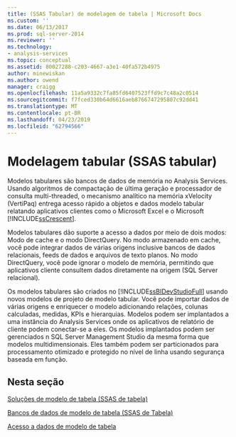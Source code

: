 ```yaml
---
title: (SSAS Tabular) de modelagem de tabela | Microsoft Docs
ms.custom: ''
ms.date: 06/13/2017
ms.prod: sql-server-2014
ms.reviewer: ''
ms.technology:
- analysis-services
ms.topic: conceptual
ms.assetid: 80027288-c203-4667-a3e1-40fa572b4975
author: minewiskan
ms.author: owend
manager: craigg
ms.openlocfilehash: 11a5a9332c7fa85fd6407523ffd9c7c48a2c0514
ms.sourcegitcommit: f7fced330b64d6616aeb8766747295807c92dd41
ms.translationtype: MT
ms.contentlocale: pt-BR
ms.lasthandoff: 04/23/2019
ms.locfileid: "62794566"
---
```

# <a name="tabular-modeling-ssas-tabular"></a>Modelagem tabular (SSAS tabular)
  Modelos tabulares são bancos de dados de memória no Analysis Services. Usando algoritmos de compactação de última geração e processador de consulta multi-threaded, o mecanismo analítico na memória xVelocity (VertiPaq) entrega acesso rápido a objetos e dados modelo tabular relatando aplicativos clientes como o Microsoft Excel e o Microsoft [!INCLUDE[ssCrescent](../../includes/sscrescent-md.md)].  
  
 Modelos tabulares dão suporte a acesso a dados por meio de dois modos: Modo de cache e o modo DirectQuery. No modo armazenado em cache, você pode integrar dados de várias origens inclusive bancos de dados relacionais, feeds de dados e arquivos de texto planos. No modo DirectQuery, você pode ignorar o modelo de memória, permitindo que aplicativos cliente consultem dados diretamente na origem (SQL Server relacional).  
  
 Os modelos tabulares são criados no [!INCLUDE[ssBIDevStudioFull](../../includes/ssbidevstudiofull-md.md)] usando novos modelos de projeto de modelo tabular. Você pode importar dados de várias origens e enriquecer o modelo adicionando relações, colunas calculadas, medidas, KPIs e hierarquias. Modelos podem ser implantados a uma instância do Analysis Services onde os aplicativos de relatório de cliente podem conectar-se a eles. Os modelos implantados podem ser gerenciados n SQL Server Management Studio da mesma forma que modelos multidimensionais. Eles também podem ser particionados para processamento otimizado e protegido no nível de linha usando segurança baseada em função.  
  
## <a name="in-this-section"></a>Nesta seção  
 [Soluções de modelo de tabela &#40;SSAS de tabela&#41;](../tabular-model-solutions-ssas-tabular.md)  
  
 [Bancos de dados de modelo de tabela &#40;SSAS de Tabela&#41;](tabular-model-databases-ssas-tabular.md)  
  
 [Acesso a dados de modelo de tabela](tabular-model-data-access.md)  
  
  

